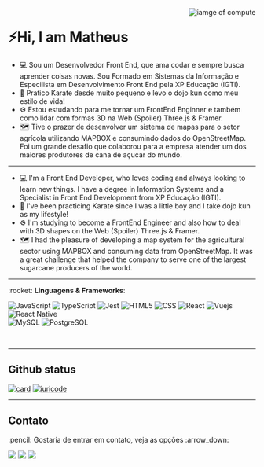 
<img src="https://raw.githubusercontent.com/MicaelliMedeiros/micaellimedeiros/master/image/computer-illustration.png" align="right" alt="iamge of compute" max-width="400px" min-width="400px" />

# :zap:Hi, I am Matheus


- 💻 Sou um Desenvolvedor Front End, que ama codar e sempre busca aprender coisas novas. Sou Formado em Sistemas da Informação e Especilista em Desenvolvimento Front End pela XP Educação (IGTI). 
- 🥋 Pratico Karate desde muito pequeno e levo o dojo kun como meu estilo de vida!
- ⚙️ Estou estudando para me tornar um  FrontEnd Enginner e também como lidar com formas 3D na Web (Spoiler) Three.js & Framer.
- 🗺️ Tive o prazer de desenvolver um sistema de mapas para o setor agrícola utilizando MAPBOX e consumindo dados do OpenStreetMap. Foi um grande desafio que colaborou para a empresa atender um dos maiores produtores de cana de açucar do mundo.

---

- 💻 I'm a Front End Developer, who loves coding and always looking to learn new things. I have a degree in Information Systems and a Specialist in Front End Development from XP Educação (IGTI).
- 🥋 I've been practicing Karate since I was a little boy and I take dojo kun as my lifestyle!
- ⚙️ I'm studying to become a FrontEnd Engineer and also how to deal with 3D shapes on the Web (Spoiler) Three.js & Framer.
- 🗺️ I had the pleasure of developing a map system for the agricultural sector using MAPBOX and consuming data from OpenStreetMap. It was a great challenge that helped the company to serve one of the largest sugarcane producers of the world.

----

<p>
 :rocket: <strong>Linguagens & Frameworks</strong>:
 
  ![JavaScript](https://img.shields.io/badge/-JavaScript-333333?style=flat&logo=javascript)
  ![TypeScript](https://img.shields.io/badge/-TypeScript-333333?style=flat&logo=TypeScript)
  ![Jest](https://img.shields.io/badge/-Jest-333333?style=flat&logo=jest)
  ![HTML5](https://img.shields.io/badge/-HTML5-333333?style=flat&logo=HTML5)
  ![CSS](https://img.shields.io/badge/-CSS-333333?style=flat&logo=CSS3&logoColor=1572B6)
  ![React](https://img.shields.io/badge/-React-333333?style=flat&logo=react)
  ![Vuejs](https://img.shields.io/badge/-Vue-333333?style=flat&logo=Vue.js) 
  ![React Native](https://img.shields.io/badge/-React%20Native-333333?style=flat&logo=react)  
  ![MySQL](https://img.shields.io/badge/-MySQL-333333?style=flat&logo=mysql)
  ![PostgreSQL](https://img.shields.io/badge/-PostgreSQL-333333?style=flat&logo=PostgreSQL)
  
</p>

 

</br>

----

## Github status

[![card](https://github-readme-stats.vercel.app/api?username=MatheusCostaFrancisco&theme=dracula&show_icons=true)](https://github.com/anuraghazra/github-readme-stats)
[![iuricode](https://github-readme-stats.vercel.app/api/top-langs/?username=MatheusCostaFrancisco&hide=html&layout=compact&theme=dracula)](https://github.com/anuraghazra/github-readme-stats)

----

## Contato

<p>
  :pencil: Gostaria de entrar em contato, veja as opções :arrow_down:
</p>

<p align="left">
  <a href="mailto:matheusccontato@gmail.com" />
  <img src="https://img.shields.io/badge/-Gmail-FF0000?style=flat-square&labelColor=FF0000&logo=gmail&logoColor=white&link=LINK-DO-SEU-EMAIL" /></a>

  <a href="https://www.linkedin.com/in/matheus-costa-francisco/" alt="Linkedin">
  <img src="https://img.shields.io/badge/-Linkedin-0e76a8?style=flat-square&logo=Linkedin&logoColor=white&link=LINK-DO-SEU-LINKEDIN" /></a>

  <a href="#" alt="Instagram">
  <img src="https://img.shields.io/badge/-Instagram-DF0174?style=flat-square&labelColor=DF0174&logo=instagram&logoColor=white&link=LINK-DO-SEU-INSTAGRAM"/></a>
</p> 
